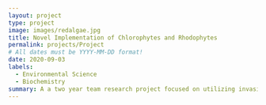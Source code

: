 ```yaml
---
layout: project
type: project
image: images/redalgae.jpg
title: Novel Implementation of Chlorophytes and Rhodophytes
permalink: projects/Project
# All dates must be YYYY-MM-DD format!
date: 2020-09-03
labels:
  - Environmental Science
  - Biochemistry
summary: A a two year team research project focused on utilizing invasive macroalgae for sustainable applications
---
```

